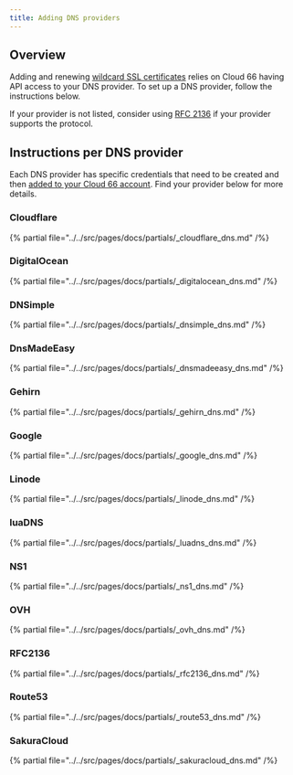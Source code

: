 ```yaml
---
title: Adding DNS providers
---
```


## Overview 

Adding and renewing [wildcard SSL certificates](/docs/security/ssl#wildcard-certificates) relies on Cloud 66 having API access to your DNS provider. To set up a DNS provider, follow the instructions below. 

If your provider is not listed, consider using [RFC 2136](https://www.rfc-editor.org/rfc/rfc2136) if your provider supports the protocol.

## Instructions per DNS provider

Each DNS provider has specific credentials that need to be created and then [added to your Cloud 66 account](/docs/security/ssl#step-1-set-up-a-dns-provider). Find your provider below for more details.

### Cloudflare

{% partial file="../../src/pages/docs/partials/_cloudflare_dns.md" /%}

### DigitalOcean

{% partial file="../../src/pages/docs/partials/_digitalocean_dns.md" /%}

### DNSimple

{% partial file="../../src/pages/docs/partials/_dnsimple_dns.md" /%}

### DnsMadeEasy

{% partial file="../../src/pages/docs/partials/_dnsmadeeasy_dns.md" /%}

### Gehirn

{% partial file="../../src/pages/docs/partials/_gehirn_dns.md" /%}

### Google

{% partial file="../../src/pages/docs/partials/_google_dns.md" /%}

### Linode

{% partial file="../../src/pages/docs/partials/_linode_dns.md" /%}

### luaDNS

{% partial file="../../src/pages/docs/partials/_luadns_dns.md" /%}

### NS1

{% partial file="../../src/pages/docs/partials/_ns1_dns.md" /%}

### OVH

{% partial file="../../src/pages/docs/partials/_ovh_dns.md" /%}

### RFC2136

{% partial file="../../src/pages/docs/partials/_rfc2136_dns.md" /%}

### Route53

{% partial file="../../src/pages/docs/partials/_route53_dns.md" /%}

### SakuraCloud

{% partial file="../../src/pages/docs/partials/_sakuracloud_dns.md" /%}